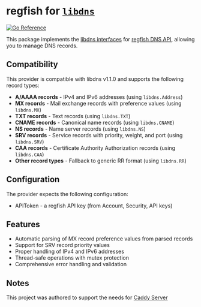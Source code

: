 regfish for [`libdns`](https://github.com/libdns/libdns)
=======================

[![Go Reference](https://pkg.go.dev/badge/test.svg)](https://pkg.go.dev/github.com/libdns/regfish)

This package implements the [libdns interfaces](https://github.com/libdns/libdns) for [regfish DNS API](https://regfish.readme.io/), allowing you to manage DNS records.

## Compatibility

This provider is compatible with libdns v1.1.0 and supports the following record types:
- **A/AAAA records** - IPv4 and IPv6 addresses (using `libdns.Address`)
- **MX records** - Mail exchange records with preference values (using `libdns.MX`)
- **TXT records** - Text records (using `libdns.TXT`)
- **CNAME records** - Canonical name records (using `libdns.CNAME`)
- **NS records** - Name server records (using `libdns.NS`)
- **SRV records** - Service records with priority, weight, and port (using `libdns.SRV`)
- **CAA records** - Certificate Authority Authorization records (using `libdns.CAA`)
- **Other record types** - Fallback to generic RR format (using `libdns.RR`)

## Configuration

The provider expects the following configuration:

- APIToken - a regfish API key (from Account, Security, API keys)

## Features

- Automatic parsing of MX record preference values from parsed records
- Support for SRV record priority values
- Proper handling of IPv4 and IPv6 addresses
- Thread-safe operations with mutex protection
- Comprehensive error handling and validation

## Notes

This project was authored to support the needs for [Caddy Server](https://caddyserver.com)
